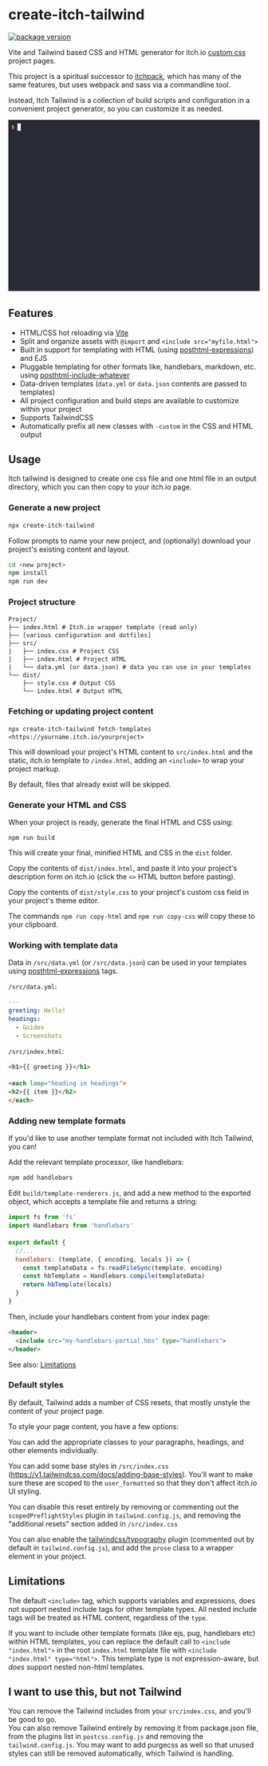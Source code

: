 # create-itch-tailwind 

[![package version](https://img.shields.io/npm/v/create-itch-tailwind.svg?style=flat-square)](https://npmjs.org/package/create-itch-tailwind)


Vite and Tailwind based CSS and HTML generator for itch.io [custom css](https://itch.io/docs/creators/css-guide) project pages.

This project is a spiritual successor to [itchpack](https://github.com/billiam/itchpack), which has many of the same features, but uses webpack and sass via a commandline tool.

Instead, Itch Tailwind is a collection of build scripts and configuration in a convenient project generator, so you can 
customize it as needed.

![Animation of create-itch-tailwind usage, showing interactive prompt to generate a new project, run a development server and create HTML and CSS output files](https://github.com/billiam/create-itch-tailwind/raw/main/docs/demo.gif?raw=true)

## Features

* HTML/CSS hot reloading via [Vite](https://vitejs.dev/)
* Split and organize assets with `@import` and `<include src="myfile.html">`
* Built in support for templating with HTML (using [posthtml-expressions](https://github.com/posthtml/posthtml-expressions)) and EJS
* Pluggable templating for other formats like, handlebars, markdown, etc. using [posthtml-include-whatever](https://github.com/billiam/posthtml-include-whatever)
* Data-driven templates (`data.yml` or `data.json` contents are passed to templates)
* All project configuration and build steps are available to customize within your project
* Supports TailwindCSS
* Automatically prefix all new classes with `-custom` in the CSS and HTML output

## Usage

Itch tailwind is designed to create one css file and one html file in an output directory, which you can then copy to your itch.io page.

### Generate a new project

```sh
npx create-itch-tailwind
```

Follow prompts to name your new project, and (optionally) download your project's existing content and layout.

```sh
cd <new project>
npm install
npm run dev
```

### Project structure

```
Project/
├── index.html # Itch.io wrapper template (read only)
├── [various configuration and dotfiles]
├── src/
|   ├── index.css # Project CSS
|   ├── index.html # Project HTML
|   └── data.yml (or data.json) # data you can use in your templates
└── dist/
    ├── style.css # Output CSS
    └── index.html # Output HTML
```

### Fetching or updating project content

```
npx create-itch-tailwind fetch-templates <https://yourname.itch.io/yourproject>
```

This will download your project's HTML content to `src/index.html` and the static, itch.io template to `/index.html`, adding an `<include>` to wrap your project markup.

By default, files that already exist will be skipped.

### Generate your HTML and CSS

When your project is ready, generate the final HTML and CSS using:

```
npm run build
```

This will create your final, minified HTML and CSS in the `dist` folder.

Copy the contents of `dist/index.html`, and paste it into your project's description form on itch.io (click the `<>` HTML button before pasting).

Copy the contents of `dist/style.css` to your project's custom css field in your project's theme editor.

The commands `npm run copy-html` and `npm run copy-css` will copy these to your clipboard.

### Working with template data

Data in `/src/data.yml` (or `/src/data.json`) can be used in your templates using [posthtml-expressions](https://github.com/posthtml/posthtml-expressions) tags.

`/src/data.yml`:
```yml
---
greeting: Hello!
headings:
  - Guides
  - Screenshots
```

`/src/index.html`:
```html
<h1>{{ greeting }}</h1>

<each loop="heading in headings">
<h2>{{ item }}</h2>
</each>
```

### Adding new template formats

If you'd like to use another template format not included with Itch Tailwind, you can!

Add the relevant template processor, like handlebars:

```sh
npm add handlebars
```

Edit `build/template-renderers.js`, and add a new method to the exported object, which accepts a template file and returns a string:

```js
import fs from 'fs'
import Handlebars from 'handlebars'

export default {
  //...
  handlebars: (template, { encoding, locals }) => {
    const templateData = fs.readFileSync(template, encoding)
    const hbTemplate = Handlebars.compile(templateData)
    return hbTemplate(locals)
  }
}
```

Then, include your handlebars content from your index page:

```html
<header>
  <include src="my-handlebars-partial.hbs" type="handlebars">
</header>
```

See also: [Limitations](#limitations)

### Default styles

By default, Tailwind adds a number of CSS resets, that mostly unstyle the content of your project page. 

To style your page content, you have a few options:

You can add the appropriate classes to your paragraphs, headings, and other elements individually.

You can add some base styles in `/src/index.css` (https://v1.tailwindcss.com/docs/adding-base-styles). You'll want to make sure these are scoped to the `user_formatted` so that they don't affect itch.io UI styling.

You can disable this reset entirely by removing or commenting out the `scopedPreflightStyles` plugin in `tailwind.config.js`, and removing the "additional resets" section added in `/src/index.css`

You can also enable the [tailwindcss/typography](https://tailwindcss.com/docs/typography-plugin) plugin (commented out by default in `tailwind.config.js`), and add the `prose` class to a wrapper element in your project.

## Limitations

The default `<include>` tag, which supports variables and expressions, does _not_ support nested include tags for other template types. All nested include tags will be treated as HTML content, regardless of the `type`.

If you want to include other template formats (like ejs, pug, handlebars etc) within HTML templates, you can replace the default call to `<include "index.html">` in the root `index.html` template file with `<include "index.html" type="html">`. This template type is not expression-aware, but _does_ support nested non-html templates. 

## I want to use this, but not Tailwind

You can remove the Tailwind includes from your `src/index.css`, and you'll be good to go.  
You can also remove Tailwind entirely by removing it from package.json file, from the plugins list in `postcss.config.js` and removing the `tailwind.config.js`.
You may want to add purgecss as well so that unused styles can still be removed automatically, which Tailwind is handling.
